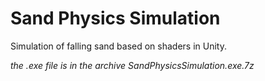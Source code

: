 # Sand Physics Simulation

Simulation of falling sand based on shaders in Unity.

*the .exe file is in the archive SandPhysicsSimulation.exe.7z*
